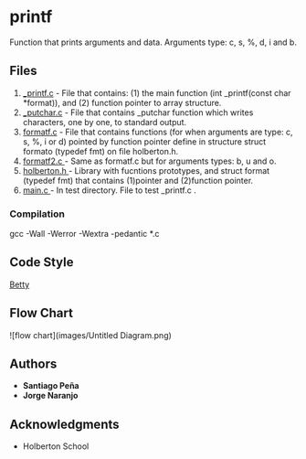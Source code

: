 # printf

Function that prints arguments and data.  Arguments type: c, s, %, d, i and b.

## Files

1. [_printf.c](https://github.com/NaranjoJorge/printf/blob/master/_printf.c) - File that contains: (1) the main function (int _printf(const char *format)),  and (2) function pointer to array structure.
2. [_putchar.c](https://github.com/NaranjoJorge/printf/blob/master/_putchar.c) - File that contains _putchar function which writes characters, one by one, to standard output.
3. [formatf.c](https://github.com/NaranjoJorge/printf/blob/master/formatf.c) - File that contains functions (for when arguments are type: c, s, %, i or d) pointed by function pointer define in structure struct formato (typedef fmt) on file holberton.h.
4. [formatf2.c ](https://github.com/NaranjoJorge/printf/blob/master/formatf2.c) - Same as formatf.c but for arguments types: b, u and o.
5. [holberton.h  ](https://github.com/NaranjoJorge/printf/blob/master/holberton.h)- Library with fucntions prototypes, and struct format (typedef fmt) that contains (1)pointer and (2)function pointer. 
6. [main.c  ](https://github.com/NaranjoJorge/printf/blob/master/test/main.c)- In test directory. File to test _printf.c .  

### Compilation

gcc -Wall -Werror -Wextra -pedantic *.c

## Code Style

[Betty](https://github.com/holbertonschool/Betty/wiki)

## Flow Chart
![flow chart](images/Untitled Diagram.png)

## Authors

- **Santiago Peña** 
- **Jorge Naranjo** 

## Acknowledgments

* Holberton School
